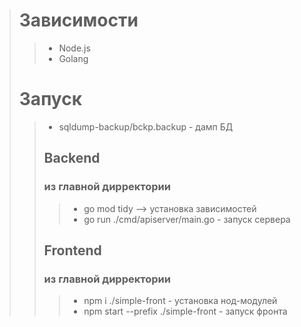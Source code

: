 ># Зависимости
>> - Node.js
>> - Golang
># Запуск
>> - sqldump-backup/bckp.backup - дамп БД 
>> ## Backend 
>>### из главной дирректории 
>>>- go mod tidy --> установка зависимостей
>>>- go run ./cmd/apiserver/main.go - запуск сервера
>> ## Frontend
>>### из главной дирректории
>>>-  npm i ./simple-front - установка нод-модулей
>>>- npm start --prefix ./simple-front - запуск фронта